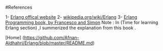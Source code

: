 #References


1- [Erlang offical website](http://www.erlang.org)
2- [wikipedia.org/wiki/Erlang](https://en.wikipedia.org/wiki/Erlang_(programming_language))
3- [Erlang Programming book, by Francesco  and Simon](http://liancheng.info/bib/Cesarini2009.pdf)
   Note : In (Time for learning Erlang section)  ,I summerized the explanation from this book .



[Home] (https://github.com/Afnan-Aldhahri/Erlang/blob/master/README.md) 
